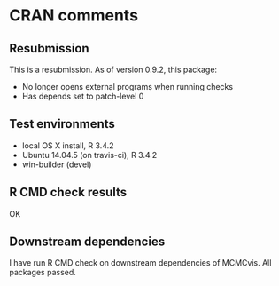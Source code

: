 CRAN comments
====

## Resubmission
This is a resubmission. As of version 0.9.2, this package:

* No longer opens external programs when running checks
* Has depends set to patch-level 0


## Test environments
* local OS X install, R 3.4.2
* Ubuntu 14.04.5 (on travis-ci), R 3.4.2
* win-builder (devel)


## R CMD check results
OK


## Downstream dependencies
I have run R CMD check on downstream dependencies of MCMCvis. All packages passed.

